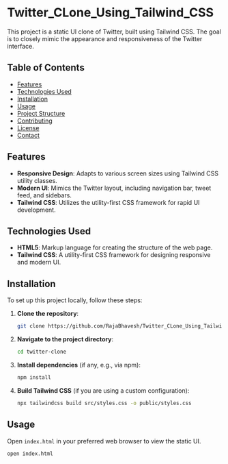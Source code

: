 # Twitter_CLone_Using_Tailwind_CSS

This project is a static UI clone of Twitter, built using Tailwind CSS. The goal is to closely mimic the appearance and responsiveness of the Twitter interface.

## Table of Contents
- [Features](#features)
- [Technologies Used](#technologies-used)
- [Installation](#installation)
- [Usage](#usage)
- [Project Structure](#project-structure)
- [Contributing](#contributing)
- [License](#license)
- [Contact](#contact)

## Features

- **Responsive Design**: Adapts to various screen sizes using Tailwind CSS utility classes.
- **Modern UI**: Mimics the Twitter layout, including navigation bar, tweet feed, and sidebars.
- **Tailwind CSS**: Utilizes the utility-first CSS framework for rapid UI development.

## Technologies Used

- **HTML5**: Markup language for creating the structure of the web page.
- **Tailwind CSS**: A utility-first CSS framework for designing responsive and modern UI.

## Installation

To set up this project locally, follow these steps:

1. **Clone the repository**:
    ```bash
    git clone https://github.com/RajaBhavesh/Twitter_CLone_Using_Tailwind_CSS/
    ```
2. **Navigate to the project directory**:
    ```bash
    cd twitter-clone
    ```
3. **Install dependencies** (if any, e.g., via npm):
    ```bash
    npm install
    ```
4. **Build Tailwind CSS** (if you are using a custom configuration):
    ```bash
    npx tailwindcss build src/styles.css -o public/styles.css
    ```

## Usage

Open `index.html` in your preferred web browser to view the static UI.

```bash
open index.html
